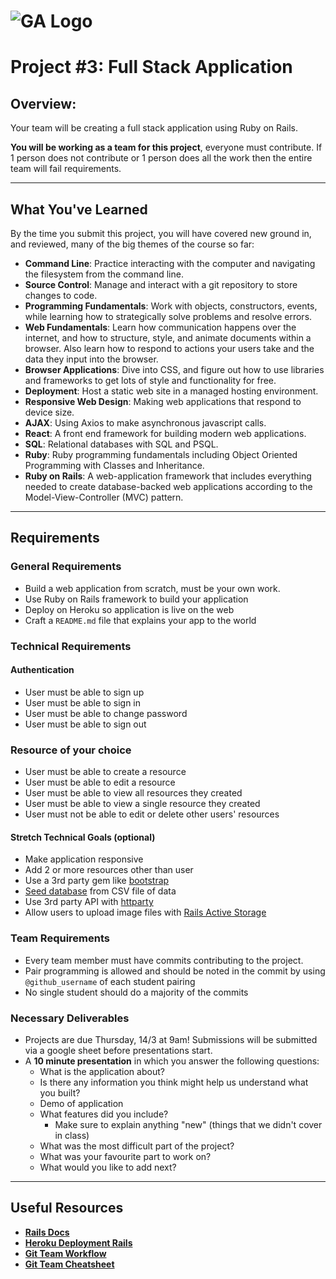 # ![GA Logo](https://ga-dash.s3.amazonaws.com/production/assets/logo-9f88ae6c9c3871690e33280fcf557f33.png) 

# Project #3: Full Stack Application

## Overview:

Your team will be creating a full stack application using Ruby on Rails.

**You will be working as a team for this project**, everyone must contribute.  If 1 person does not contribute or 1 person does all the work then the entire team will fail requirements.

---

## What You've Learned

By the time you submit this project, you will have covered new ground in, and reviewed, many of the big themes of the course so far:

- **Command Line**: Practice interacting with the computer and navigating the filesystem from the command line.
- **Source Control**: Manage and interact with a git repository to store changes to code.
- **Programming Fundamentals**: Work with objects, constructors, events, while learning how to strategically solve problems and resolve errors.
- **Web Fundamentals**: Learn how communication happens over the internet, and how to structure, style, and animate documents within a browser. Also learn how to respond to actions your users take and the data they input into the browser.
- **Browser Applications**: Dive into CSS, and figure out how to use libraries and frameworks to get lots of style and functionality for free.
- **Deployment**: Host a static web site in a managed hosting environment.
- **Responsive Web Design**: Making web applications that respond to device size.
- **AJAX**: Using Axios to make asynchronous javascript calls.
- **React**: A front end framework for building modern web applications.
- **SQL**: Relational databases with SQL and PSQL.
- **Ruby**: Ruby programming fundamentals including Object Oriented Programming with Classes and Inheritance.
- **Ruby on Rails**: A web-application framework that includes everything needed to create database-backed web applications according to the Model-View-Controller (MVC) pattern.

---

## Requirements

### General Requirements

- Build a web application from scratch, must be your own work.
- Use Ruby on Rails framework to build your application
- Deploy on Heroku so application is live on the web
- Craft a `README.md` file that explains your app to the world

### Technical Requirements

#### Authentication
- User must be able to sign up
- User must be able to sign in
- User must be able to change password
- User must be able to sign out

### Resource of your choice
- User must be able to create a resource
- User must be able to edit a resource
- User must be able to view all resources they created
- User must be able to view a single resource they created
- User must not be able to edit or delete other users' resources

#### Stretch Technical Goals (optional)

- Make application responsive
- Add 2 or more resources other than user
- Use a 3rd party gem like [bootstrap](https://github.com/twbs/bootstrap-rubygem) 
- [Seed database](https://gorails.com/episodes/intro-to-importing-from-csv) from CSV file of data
- Use 3rd party API with [httparty](https://github.com/jnunemaker/httparty)
- Allow users to upload image files with [Rails Active Storage](https://gorails.com/episodes/file-uploading-with-activestorage-rails-5-2)

### Team Requirements

- Every team member must have commits contributing to the project.  
- Pair programming is allowed and should be noted in the commit by using `@github_username` of each student pairing
- No single student should do a majority of the commits

### Necessary Deliverables
- Projects are due Thursday, 14/3 at 9am!  Submissions will be submitted via a google sheet before presentations start.
- A **10 minute presentation** in which you answer the following questions:
  - What is the application about?
  - Is there any information you think might help us understand what you built?
  - Demo of application
  - What features did you include?
    - Make sure to explain anything "new" (things that we didn't cover in class)
  - What was the most difficult part of the project?
  - What was your favourite part to work on?
  - What would you like to add next?

---

## Useful Resources

- **[Rails Docs](https://guides.rubyonrails.org/getting_started.html)**
- **[Heroku Deployment Rails](https://devcenter.heroku.com/articles/getting-started-with-rails5)**
- **[Git Team Workflow](https://www.atlassian.com/git/tutorials/comparing-workflows)**
- **[Git Team Cheatsheet](https://jameschambers.co/writing/git-team-workflow-cheatsheet/)**
